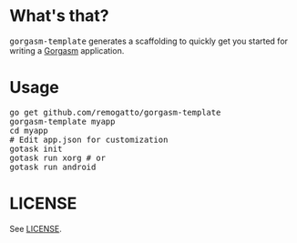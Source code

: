 # What's that?

<tt>gorgasm-template</tt> generates a scaffolding to quickly get you started for writing a [Gorgasm](https://github.com/remogatto/gorgasm) application.

# Usage

<pre>
go get github.com/remogatto/gorgasm-template
gorgasm-template myapp
cd myapp
# Edit app.json for customization
gotask init
gotask run xorg # or
gotask run android
</pre>

# LICENSE

See [LICENSE](LICENSE).

